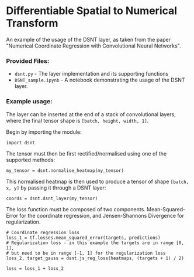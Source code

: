 # Differentiable Spatial to Numerical Transform
An example of the usage of the DSNT layer, as taken from the paper "Numerical Coordinate Regression with Convolutional Neural Networks".

### Provided Files:

- `dsnt.py` - The layer implementation and its supporting functions
- `DSNT_sample.ipynb` - A notebook demonstrating the usage of the DSNT layer.



### Example usage:
The layer can be inserted at the end of a stack of convolutional layers, where the final tensor shape is `[batch, height, width, 1]`.


Begin by importing the module:
```
import dsnt
```

The tensor must then be first rectified/normalised using one of the supported methods:
```
my_tensor = dsnt.normalise_heatmap(my_tensor)
```

This normalised heatmap is then used to produce a tensor of shape `[batch, x, y]` by passing it through a DSNT layer:
```
coords = dsnt.dsnt_layer(my_tensor)
```

The loss function must be composed of two components. Mean-Squared-Error for the coordinate regression, and Jensen-Shannons Divergence for regularization.
```
# Coordinate regression loss
loss_1 = tf.losses.mean_squared_error(targets, predictions)
# Regularization loss - in this example the targets are in range [0, 1], 
# but need to be in range [-1, 1] for the regularization loss
loss_2, target_gauss = dsnt.js_reg_loss(heatmaps, (targets + 1) / 2)

loss = loss_1 + loss_2
```